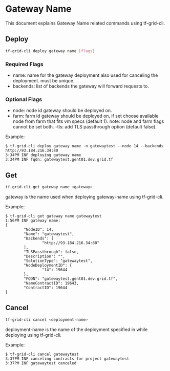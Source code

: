 # Gateway Name

This document explains Gateway Name related commands using tf-grid-cli.

## Deploy

```bash
tf-grid-cli deploy gateway name [flags]
```

### Required Flags

- name: name for the gateway deployment also used for canceling the deployment. must be unique.
- backends: list of backends the gateway will forward requests to.

### Optional Flags

- node: node id gateway should be deployed on.
- farm: farm id gateway should be deployed on, if set choose available node from farm that fits vm specs (default 1). note: node and farm flags cannot be set both.
-tls: add TLS passthrough option (default false).

Example:

```console
$ tf-grid-cli deploy gateway name -n gatewaytest --node 14 --backends http://93.184.216.34:80
3:34PM INF deploying gateway name
3:34PM INF fqdn: gatewaytest.gent01.dev.grid.tf
```

## Get

```bash
tf-grid-cli get gateway name <gateway>
```

gateway is the name used when deploying gateway-name using tf-grid-cli.

Example:

```console
$ tf-grid-cli get gateway name gatewaytest
1:56PM INF gateway name:
{
        "NodeID": 14,
        "Name": "gatewaytest",
        "Backends": [
                "http://93.184.216.34:80"
        ],
        "TLSPassthrough": false,
        "Description": "",
        "SolutionType": "gatewaytest",
        "NodeDeploymentID": {
                "14": 19644
        },
        "FQDN": "gatewaytest.gent01.dev.grid.tf",
        "NameContractID": 19643,
        "ContractID": 19644
}
```

## Cancel

```bash
tf-grid-cli cancel <deployment-name>
```

deployment-name is the name of the deployment specified in while deploying using tf-grid-cli.

Example:

```console
$ tf-grid-cli cancel gatewaytest
3:37PM INF canceling contracts for project gatewaytest
3:37PM INF gatewaytest canceled
```
